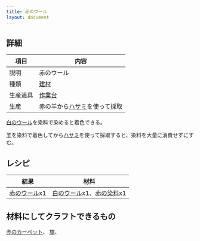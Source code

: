 ```yaml
---
title: 赤のウール
layout: document
---
```

## 詳細

|項目|内容|
|---|---|
|説明|赤のウール|
|種類|[建材](建材)|
|生産道具|[作業台](作業台)|
|生産|赤の羊から[ハサミ](ハサミ)を使って採取|

[白のウール](白のウール)を染料で染めると着色できる。

[羊](羊)を染料で着色してから[ハサミ](ハサミ)を使って採取すると、染料を大量に消費せずにすむ。

## レシピ

|結果|材料|
|---|---|
|[赤のウール](赤のウール)x1|[白のウール](白のウール)x1、[赤の染料](赤の染料)x1|

## 材料にしてクラフトできるもの

[赤のカーペット](赤のカーペット)、
[旗](旗)、
